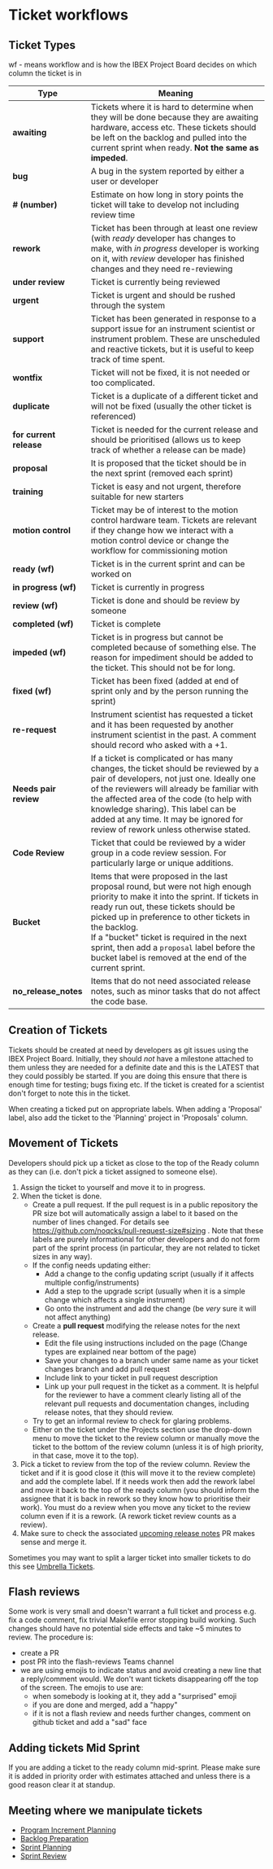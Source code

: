 # Ticket workflows

## Ticket Types

wf - means workflow and is how the IBEX Project Board decides on which column the ticket is in

Type   | Meaning
------ | -------
**awaiting** | Tickets where it is hard to determine when they will be done because they are awaiting hardware, access etc. These tickets should be left on the backlog and pulled into the current sprint when ready. **Not the same as impeded**.
**bug**    | A bug in the system reported by either a user or developer
**# (number)** | Estimate on how long in story points the ticket will take to develop not including review time
**rework** | Ticket has been through at least one review (with *ready* developer has changes to make, with *in progress* developer is working on it, with *review* developer has finished changes and they need re-reviewing
**under review** | Ticket is currently being reviewed
**urgent** | Ticket is urgent and should be rushed through the system
**support** | Ticket has been generated in response to a support issue for an instrument scientist or instrument problem. These are unscheduled and reactive tickets, but it is useful to keep track of time spent.
**wontfix** | Ticket will not be fixed, it is not needed or too complicated.
**duplicate** | Ticket is a duplicate of a different ticket and will not be fixed (usually the other ticket is referenced)
**for current release** | Ticket is needed for the current release and should be prioritised (allows us to keep track of whether a release can be made)
**proposal** | It is proposed that the ticket should be in the next sprint (removed each sprint)
**training** | Ticket is easy and not urgent, therefore suitable for new starters
**motion control** | Ticket may be of interest to the motion control hardware team. Tickets are relevant if they change how we interact with a motion control device or change the workflow for commissioning motion
**ready (wf)** | Ticket is in the current sprint and can be worked on
**in progress (wf)** | Ticket is currently in progress
**review (wf)** | Ticket is done and should be review by someone
**completed (wf)** | Ticket is complete
**impeded (wf)** | Ticket is in progress but cannot be completed because of something else. The reason for impediment should be added to the ticket. This should not be for long.
**fixed (wf)** | Ticket has been fixed (added at end of sprint only and by the person running the sprint)
**re-request** | Instrument scientist has requested a ticket and it has been requested by another instrument scientist in the past. A comment should record who asked with a +1.
**Needs pair review** | If a ticket is complicated or has many changes, the ticket should be reviewed by a pair of developers, not just one. Ideally one of the reviewers will already be familiar with the affected area of the code (to help with knowledge sharing). This label can be added at any time. It may be ignored for review of rework unless otherwise stated. |
**Code Review** | Ticket that could be reviewed by a wider group in a code review session. For particularly large or unique additions. 
**Bucket** | Items that were proposed in the last proposal round, but were not high enough priority to make it into the sprint. If tickets in ready run out, these tickets should be picked up in preference to other tickets in the backlog. <br> If a "bucket" ticket is required in the next sprint, then add a `proposal` label before the bucket label is removed at the end of the current sprint.
**no_release_notes** | Items that do not need associated release notes, such as minor tasks that do not affect the code base.

## Creation of Tickets

Tickets should be created at need by developers as git issues using the IBEX Project Board. Initially, they should *not* have a milestone attached to them unless they are needed for a definite date and this is the LATEST that they could possibly be started. If you are doing this ensure that there is enough time for testing; bugs fixing etc. If the ticket is created for a scientist don't forget to note this in the ticket.

When creating a ticked put on appropriate labels. When adding a 'Proposal' label, also add the ticket to the 'Planning' project in 'Proposals' column.

## Movement of Tickets

Developers should pick up a ticket as close to the top of the Ready column as they can (i.e. don't pick a ticket assigned to someone else). 

1. Assign the ticket to yourself and move it to in progress. 
2. When the ticket is done.
    - Create a pull request. If the pull request is in a public repository the PR size bot will automatically assign a label to it based on the number of lines changed. For details see https://github.com/noqcks/pull-request-size#sizing . Note that these labels are purely informational for other developers and do not form part of the sprint process (in particular, they are not related to ticket sizes in any way).
    - If the config needs updating either:
        - Add a change to the config updating script (usually if it affects multiple config/instruments)
        - Add a step to the upgrade script (usually when it is a simple change which affects a single instrument)
        - Go onto the instrument and add the change (be *very* sure it will not affect anything)
    - Create a **pull request** modifying the release notes for the next release.
        - Edit the file using instructions included on the page (Change types are explained near bottom of the page)
        - Save your changes to a branch under same name as your ticket changes branch and add pull request
        - Include link to your ticket in pull request description
        - Link up your pull request in the ticket as a comment. It is helpful for the reviewer to have a comment clearly listing all of the relevant pull requests and documentation changes, including release notes, that they should review.
    - Try to get an informal review to check for glaring problems.
    - Either on the ticket under the Projects section use the drop-down menu to move the ticket to the review column or manually move the ticket to the bottom of the review column (unless it is of high priority, in that case, move it to the top). 
3. Pick a ticket to review from the top of the review column. Review the ticket and if it is good close it (this will move it to the review complete) and add the complete label. If it needs work then add the rework label and move it back to the top of the ready column (you should inform the assignee that it is back in rework so they know how to prioritise their work). You must do a review when you move any ticket to the review column even if it is a rework. (A rework ticket review counts as a review).
4. Make sure to check the associated [upcoming release notes](https://github.com/ISISComputingGroup/IBEX/blob/master/release_notes/ReleaseNotes_Upcoming.md) PR makes sense and merge it.

Sometimes you may want to split a larger ticket into smaller tickets to do this see [Umbrella Tickets](Umbrella-Tickets).

## Flash reviews

Some work is very small and doesn't warrant a full ticket and process e.g. fix a code comment, fix trivial Makefile error stopping build working. Such changes should have no potential side effects and take ~5 minutes to review. The procedure is:
* create a PR
* post PR into the flash-reviews Teams channel
* we are using emojis to indicate status and avoid creating a new line that a reply/comment would. We don't want tickets disappearing off the top of the screen. The emojis to use are:  
  * when somebody is looking at it, they add a "surprised" emoji
  * if you are done and merged, add a "happy"
  * if it is not a flash review and needs further changes, comment on github ticket and add a "sad" face
    
## Adding tickets Mid Sprint

If you are adding a ticket to the ready column mid-sprint. Please make sure it is added in priority order with estimates attached and unless there is a good reason clear it at standup.

## Meeting where we manipulate tickets

- [Program Increment Planning](../meetings/Program-Increment-Planning)
- [Backlog Preparation](../meetings/Backlog-Preparation)
- [Sprint Planning](../meetings/Sprint-Planning)
- [Sprint Review](../meetings/Sprint-Review-and-Retro)
